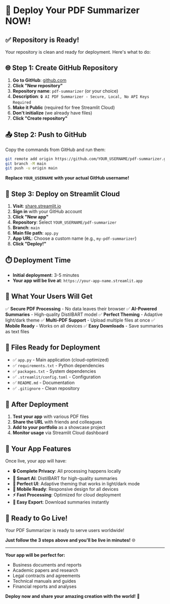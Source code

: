 # 🚀 Deploy Your PDF Summarizer NOW!

## ✅ Repository is Ready!

Your repository is clean and ready for deployment. Here's what to do:

## 🌐 Step 1: Create GitHub Repository

1. **Go to GitHub**: [github.com](https://github.com)
2. **Click "New repository"**
3. **Repository name**: `pdf-summarizer` (or your choice)
4. **Description**: `🔒 AI PDF Summarizer - Secure, Local, No API Keys Required`
5. **Make it Public** (required for free Streamlit Cloud)
6. **Don't initialize** (we already have files)
7. **Click "Create repository"**

## 📤 Step 2: Push to GitHub

Copy the commands from GitHub and run them:

```bash
git remote add origin https://github.com/YOUR_USERNAME/pdf-summarizer.git
git branch -M main
git push -u origin main
```

**Replace `YOUR_USERNAME` with your actual GitHub username!**

## 🚀 Step 3: Deploy on Streamlit Cloud

1. **Visit**: [share.streamlit.io](https://share.streamlit.io)
2. **Sign in** with your GitHub account
3. **Click "New app"**
4. **Repository**: Select `YOUR_USERNAME/pdf-summarizer`
5. **Branch**: `main`
6. **Main file path**: `app.py`
7. **App URL**: Choose a custom name (e.g., `my-pdf-summarizer`)
8. **Click "Deploy!"**

## ⏱️ Deployment Time

- **Initial deployment**: 3-5 minutes
- **Your app will be live at**: `https://your-app-name.streamlit.app`

## 🎯 What Your Users Will Get

✅ **Secure PDF Processing** - No data leaves their browser
✅ **AI-Powered Summaries** - High-quality DistilBART model
✅ **Perfect Theming** - Adaptive light/dark theme
✅ **Multi-PDF Support** - Upload multiple files at once
✅ **Mobile Ready** - Works on all devices
✅ **Easy Downloads** - Save summaries as text files

## 🔧 Files Ready for Deployment

- ✅ `app.py` - Main application (cloud-optimized)
- ✅ `requirements.txt` - Python dependencies
- ✅ `packages.txt` - System dependencies
- ✅ `.streamlit/config.toml` - Configuration
- ✅ `README.md` - Documentation
- ✅ `.gitignore` - Clean repository

## 🎉 After Deployment

1. **Test your app** with various PDF files
2. **Share the URL** with friends and colleagues
3. **Add to your portfolio** as a showcase project
4. **Monitor usage** via Streamlit Cloud dashboard

## 🌟 Your App Features

Once live, your app will have:

- **🔒 Complete Privacy**: All processing happens locally
- **🤖 Smart AI**: DistilBART for high-quality summaries
- **🎨 Perfect UI**: Adaptive theming that works in light/dark mode
- **📱 Mobile Ready**: Responsive design for all devices
- **⚡ Fast Processing**: Optimized for cloud deployment
- **💾 Easy Export**: Download summaries instantly

## 🚀 Ready to Go Live!

Your PDF Summarizer is ready to serve users worldwide!

**Just follow the 3 steps above and you'll be live in minutes!** 🌐

---

**Your app will be perfect for:**
- Business documents and reports
- Academic papers and research
- Legal contracts and agreements
- Technical manuals and guides
- Financial reports and analyses

**Deploy now and share your amazing creation with the world!** 🎯